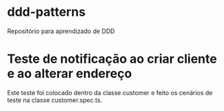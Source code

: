 # ddd-patterns
Repositório para aprendizado de DDD

# Teste de notificação ao criar cliente e ao alterar endereço
Este teste foi colocado dentro da classe customer e feito os cenários de teste na classe customer.spec.ts.

 
